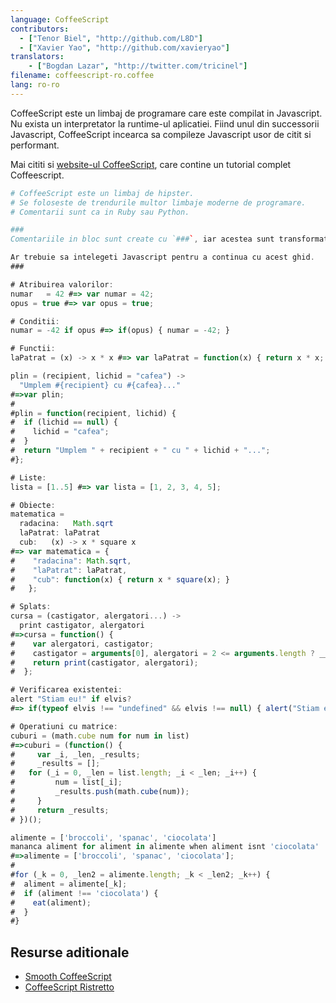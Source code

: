 ```yaml
---
language: CoffeeScript
contributors:
  - ["Tenor Biel", "http://github.com/L8D"]
  - ["Xavier Yao", "http://github.com/xavieryao"]
translators:
    - ["Bogdan Lazar", "http://twitter.com/tricinel"]
filename: coffeescript-ro.coffee
lang: ro-ro
---
```


CoffeeScript este un limbaj de programare care este compilat in Javascript. Nu exista un interpretator la runtime-ul aplicatiei. Fiind unul din successorii Javascript, CoffeeScript incearca sa compileze Javascript usor de citit si performant.

Mai cititi si [website-ul CoffeeScript](http://coffeescript.org/), care contine un tutorial complet Coffeescript.

```coffeescript
# CoffeeScript este un limbaj de hipster.
# Se foloseste de trendurile multor limbaje moderne de programare.
# Comentarii sunt ca in Ruby sau Python.

###
Comentariile in bloc sunt create cu `###`, iar acestea sunt transformate in `/*` si `*/` pentru Javascript

Ar trebuie sa intelegeti Javascript pentru a continua cu acest ghid.
###

# Atribuirea valorilor:
numar   = 42 #=> var numar = 42;
opus = true #=> var opus = true;

# Conditii:
numar = -42 if opus #=> if(opus) { numar = -42; }

# Functii:
laPatrat = (x) -> x * x #=> var laPatrat = function(x) { return x * x; }

plin = (recipient, lichid = "cafea") ->
  "Umplem #{recipient} cu #{cafea}..."
#=>var plin;
#
#plin = function(recipient, lichid) {
#  if (lichid == null) {
#    lichid = "cafea";
#  }
#  return "Umplem " + recipient + " cu " + lichid + "...";
#};

# Liste:
lista = [1..5] #=> var lista = [1, 2, 3, 4, 5];

# Obiecte:
matematica =
  radacina:   Math.sqrt
  laPatrat: laPatrat
  cub:   (x) -> x * square x
#=> var matematica = {
#    "radacina": Math.sqrt,
#    "laPatrat": laPatrat,
#    "cub": function(x) { return x * square(x); }
#   };

# Splats:
cursa = (castigator, alergatori...) ->
  print castigator, alergatori
#=>cursa = function() {
#    var alergatori, castigator;
#    castigator = arguments[0], alergatori = 2 <= arguments.length ? __slice.call(arguments, 1) : [];
#    return print(castigator, alergatori);
#  };

# Verificarea existentei:
alert "Stiam eu!" if elvis?
#=> if(typeof elvis !== "undefined" && elvis !== null) { alert("Stiam eu!"); }

# Operatiuni cu matrice:
cuburi = (math.cube num for num in list)
#=>cuburi = (function() {
#	  var _i, _len, _results;
#	  _results = [];
# 	for (_i = 0, _len = list.length; _i < _len; _i++) {
#		  num = list[_i];
#		  _results.push(math.cube(num));
#	  }
#	  return _results;
# })();

alimente = ['broccoli', 'spanac', 'ciocolata']
mananca aliment for aliment in alimente when aliment isnt 'ciocolata'
#=>alimente = ['broccoli', 'spanac', 'ciocolata'];
#
#for (_k = 0, _len2 = alimente.length; _k < _len2; _k++) {
#  aliment = alimente[_k];
#  if (aliment !== 'ciocolata') {
#    eat(aliment);
#  }
#}
```

## Resurse aditionale

- [Smooth CoffeeScript](http://autotelicum.github.io/Smooth-CoffeeScript/)
- [CoffeeScript Ristretto](https://leanpub.com/coffeescript-ristretto/read)
